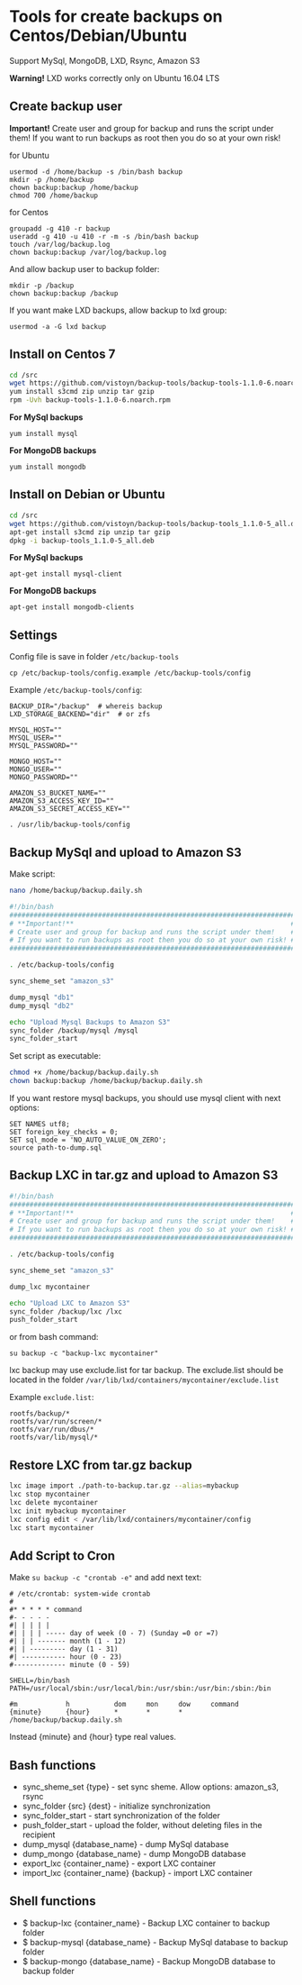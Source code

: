 # Tools for create backups on Centos/Debian/Ubuntu

Support MySql, MongoDB, LXD, Rsync, Amazon S3

**Warning!**
LXD works correctly only on Ubuntu 16.04 LTS


## Create backup user

**Important!**
Create user and group for backup and runs the script under them!
If you want to run backups as root then you do so at your own risk!

for Ubuntu
```
usermod -d /home/backup -s /bin/bash backup
mkdir -p /home/backup
chown backup:backup /home/backup
chmod 700 /home/backup
```

for Centos
```
groupadd -g 410 -r backup
useradd -g 410 -u 410 -r -m -s /bin/bash backup
touch /var/log/backup.log
chown backup:backup /var/log/backup.log
```

And allow backup user to backup folder:
```
mkdir -p /backup
chown backup:backup /backup
```

If you want make LXD backups, allow backup to lxd group:
```
usermod -a -G lxd backup
```


## Install on Centos 7


```bash
cd /src
wget https://github.com/vistoyn/backup-tools/backup-tools-1.1.0-6.noarch.rpm
yum install s3cmd zip unzip tar gzip
rpm -Uvh backup-tools-1.1.0-6.noarch.rpm
```

**For MySql backups**
```
yum install mysql
```

**For MongoDB backups**
```
yum install mongodb
```


## Install on Debian or Ubuntu

```bash
cd /src
wget https://github.com/vistoyn/backup-tools/backup-tools_1.1.0-5_all.deb
apt-get install s3cmd zip unzip tar gzip
dpkg -i backup-tools_1.1.0-5_all.deb
```

**For MySql backups**
```
apt-get install mysql-client
```

**For MongoDB backups**
```
apt-get install mongodb-clients
```


## Settings

Config file is save in folder `/etc/backup-tools`
```
cp /etc/backup-tools/config.example /etc/backup-tools/config
```

Example `/etc/backup-tools/config`:
```
BACKUP_DIR="/backup"  # whereis backup
LXD_STORAGE_BACKEND="dir"  # or zfs

MYSQL_HOST=""
MYSQL_USER=""
MYSQL_PASSWORD=""

MONGO_HOST=""
MONGO_USER=""
MONGO_PASSWORD=""

AMAZON_S3_BUCKET_NAME=""
AMAZON_S3_ACCESS_KEY_ID=""
AMAZON_S3_SECRET_ACCESS_KEY=""

. /usr/lib/backup-tools/config
```



## Backup MySql and upload to Amazon S3

Make script:
```bash
nano /home/backup/backup.daily.sh
```
 

```bash
#!/bin/bash
#######################################################################
# **Important!**                                                      #
# Create user and group for backup and runs the script under them!    #
# If you want to run backups as root then you do so at your own risk! #
#######################################################################

. /etc/backup-tools/config

sync_sheme_set "amazon_s3"

dump_mysql "db1"
dump_mysql "db2"

echo "Upload Mysql Backups to Amazon S3"
sync_folder /backup/mysql /mysql
sync_folder_start
```


Set script as executable:
```bash
chmod +x /home/backup/backup.daily.sh
chown backup:backup /home/backup/backup.daily.sh
```


If you want restore mysql backups, you should use mysql client with next options:
```
SET NAMES utf8;
SET foreign_key_checks = 0;
SET sql_mode = 'NO_AUTO_VALUE_ON_ZERO';
source path-to-dump.sql
```


## Backup LXC in tar.gz and upload to Amazon S3

```bash
#!/bin/bash
#######################################################################
# **Important!**                                                      #
# Create user and group for backup and runs the script under them!    #
# If you want to run backups as root then you do so at your own risk! #
#######################################################################

. /etc/backup-tools/config

sync_sheme_set "amazon_s3"

dump_lxc mycontainer

echo "Upload LXC to Amazon S3"
sync_folder /backup/lxc /lxc
push_folder_start
```

or from bash command:
```
su backup -c "backup-lxc mycontainer"
```


lxc backup may use exclude.list for tar backup. The exclude.list should be located in the folder `/var/lib/lxd/containers/mycontainer/exclude.list`

Example `exclude.list`:
```
rootfs/backup/*
rootfs/var/run/screen/*
rootfs/var/run/dbus/*
rootfs/var/lib/mysql/*
```


## Restore LXC from tar.gz backup


```bash
lxc image import ./path-to-backup.tar.gz --alias=mybackup
lxc stop mycontainer
lxc delete mycontainer
lxc init mybackup mycontainer
lxc config edit < /var/lib/lxd/containers/mycontainer/config
lxc start mycontainer
```



## Add Script to Cron

Make `su backup -c "crontab -e"` and add next text:
```
# /etc/crontab: system-wide crontab
#
#* * * * * command
#- - - - -
#| | | | |
#| | | | ----- day of week (0 - 7) (Sunday =0 or =7)
#| | | ------- month (1 - 12)
#| | --------- day (1 - 31)
#| ----------- hour (0 - 23)
#------------- minute (0 - 59)

SHELL=/bin/bash
PATH=/usr/local/sbin:/usr/local/bin:/usr/sbin:/usr/bin:/sbin:/bin

#m            h           dom     mon     dow     command
{minute}      {hour}      *       *       *       /home/backup/backup.daily.sh
```
Instead {minute} and {hour} type real values.


## Bash functions


* sync_sheme_set {type} - set sync sheme. Allow options: amazon_s3, rsync
* sync_folder {src} {dest} - initialize synchronization
* sync_folder_start - start synchronization of the folder
* push_folder_start - upload the folder, without deleting files in the recipient
* dump_mysql {database_name} - dump MySql database
* dump_mongo {database_name} - dump MongoDB database
* export_lxc {container_name} - export LXC container
* import_lxc {container_name} {backup} - import LXC container



## Shell functions

* $ backup-lxc {container_name} - Backup LXC container to backup folder
* $ backup-mysql {database_name} - Backup MySql database to backup folder
* $ backup-mongo {database_name} - Backup MongoDB database to backup folder



